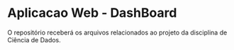 # Aplicacao Web - DashBoard
O repositório receberá os arquivos relacionados ao projeto da disciplina de Ciência de Dados.
